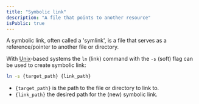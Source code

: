 ```yaml
---
title: "Symbolic link"
description: "A file that points to another resource"
isPublic: true
---
```


A symbolic link, often called a 'symlink', is a file that serves as a
reference/pointer to another file or directory.

With [Unix](unix)-based systems the `ln` (link) command with the
`-s` (soft) flag can be used to create symbolic link:

```sh
ln -s {target_path} {link_path}
```

-   `{target_path}` is the path to the file or directory to
    link to.
-   `{link_path}` the desired path for the (new) symbolic
    link.
